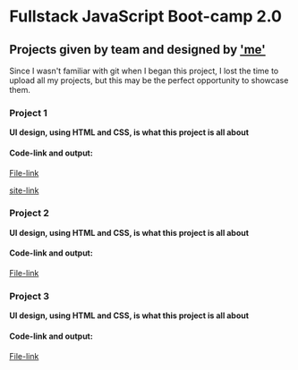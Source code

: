 # Fullstack JavaScript Boot-camp 2.0
## Projects given by team and designed by ['me'](https://www.linkedin.com/in/pajju-dev-8431withyou/)
Since I wasn't familiar with git when I began this project, I lost the time to upload all my projects, but this may be the perfect opportunity to showcase them.
### Project 1
**UI design, using HTML and CSS, is what this project is all about**
#### Code-link and output:
[File-link](https://github.com/Prajwal-V-Naik/Projects_FSJS2.0/tree/main/FSJS%202.0%20Project%2001)

[site-link](https://pajju-dev-fsjs2-project1.netlify.app/)
### Project 2
**UI design, using HTML and CSS, is what this project is all about**
#### Code-link and output:
[File-link](https://github.com/Prajwal-V-Naik/Projects_FSJS2.0/tree/main/FSJS%202.0%20Project%2002)
### Project 3
**UI design, using HTML and CSS, is what this project is all about**
#### Code-link and output:
[File-link](https://github.com/Prajwal-V-Naik/Projects_FSJS2.0/tree/main/FSJS%202.0%20Project%2003)
